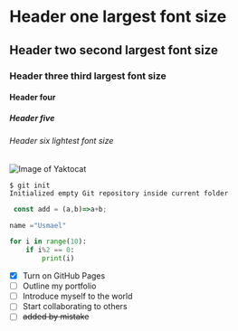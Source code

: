 # Header one  largest font size
## Header two second largest font size
### Header three  third largest font size
#### Header four
##### Header five
###### Header six lightest font size

![Image of Yaktocat](https://octodex.github.com/images/yaktocat.png)

```
$ git init
Initialized empty Git repository inside current folder
```
```js
 const add = (a,b)=>a+b;
```
```python
name ="Usmael"

for i in range(10):
    if i%2 == 0:
        print(i)
```
- [x] Turn on GitHub Pages
- [ ] Outline my portfolio
- [ ] Introduce myself to the world
- [ ] Start collaborating to others
- [ ] ~~added by mistake~~
